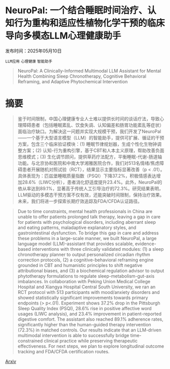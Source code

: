 # **NeuroPal**: 一个结合睡眠时间治疗、认知行为重构和适应性植物化学干预的临床导向多模态LLM心理健康助手

发布时间：2025年05月10日

`LLM应用` `心理健康` `智能助手`

> NeuroPal: A Clinically-Informed Multimodal LLM Assistant for Mental Health Combining Sleep Chronotherapy, Cognitive Behavioral Reframing, and Adaptive Phytochemical Intervention

# 摘要

> 鉴于时间限制，中国心理健康专业人士难以提供长时间的谈话疗法，导致心理障碍患者（包括睡眠紊乱、饮食失调、认知偏差和肠胃功能紊乱等症状）面临治疗缺口。为解决这一问题并实现大规模干预，我们开发了NeuroPal——一个基于大型语言模型（LLM）的智能助手，提供可扩展、循证的干预方案，包含三个临床验证模块：(1) 睡眠节律规划器，生成个性化生物钟调整方案；(2) 认知-行为重构引擎，基于CBT和人本主义原理，帮助改善负面思维模式；(3) 生化调节顾问，提供草药疗法配方，平衡睡眠-代谢-肠道轴功能。与北京协和医院和中南大学湘雅医院合作，我们对513名情绪/焦虑障碍患者开展随机对照试验（RCT），结果显示主要指标显著改善（p < .01）。具体表现为：匹兹堡睡眠质量指数（PSQI）下降37.2%，积极情感表达增加28.6%（LIWC分析），患者消化舒适度提升23.4%。此外，NeuroPal的依从率达到89.1%，显著高于传统人工引导治疗的72.3%。研究结果表明，LLM驱动的多模态干预方案不仅有效，还能突破时间限制，保持治疗效果。未来，我们将进一步探索长期疗效追踪及FDA/CFDA认证路径。

> Due to time constraints, mental health professionals in China are unable to offer patients prolonged talk therapy, leaving a gap in care for patients with psychological disorders, including aberrant sleep and eating patterns, maladaptive explanatory styles, and gastrointestinal dysfunction. To bridge this gap in care and address these problems in a large-scale manner, we built NeuroPal, a large language model (LLM)-assistant that provides scalable, evidence-based interventions with three clinically validated modules: (1) a sleep chronotherapy planner to output personalized circadian rhythm correction protocols, (2) a cognitive-behavioral reframing engine grounded in CBT and humanistic principles to shift negative attributional biases, and (3) a biochemical regulation advisor to output phytotherapy formulations to regulate sleep-metabolism-gut-axis imbalances. In collaboration with Peking Union Medical College Hospital and Xiangya Hospital Central South University, we ran an RCT protocol with 513 participants with mood/anxiety disorders and showed statistically significant improvements towards primary endpoints (> p<.01). Experiment shows 37.2% drop in the Pittsburgh Sleep Quality Index (PSQI), 28.6% rise in positive affective word usages (LIWC analysis), and 23.4% improvement in patient-reported digestive comfort. The assistant also reached 89.1% adherence rates, significantly higher than the human-guided therapy intervention (72.3%) in matched controls. Our results indicate that an LLM-driven multimodal intervention is able to successfully bridge time-constrained clinical practice while preserving therapeutic effectiveness. For next steps, we plan to explore longitudinal outcome tracking and FDA/CFDA certification routes.

[Arxiv](https://arxiv.org/abs/2505.06640)